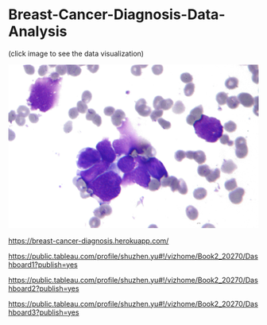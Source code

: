 # Breast-Cancer-Diagnosis-Data-Analysis
(click image to see the data visualization)

<a href="https://syu2017.github.io/Breast-Cancer-Diagnosis-Data-Analysis-MachineLearning-NLP/" target="_blank"><img src="image/dataset-image.jpg" alt="dataset-image"></a>

https://breast-cancer-diagnosis.herokuapp.com/

https://public.tableau.com/profile/shuzhen.yu#!/vizhome/Book2_20270/Dashboard1?publish=yes

https://public.tableau.com/profile/shuzhen.yu#!/vizhome/Book2_20270/Dashboard2?publish=yes

https://public.tableau.com/profile/shuzhen.yu#!/vizhome/Book2_20270/Dashboard3?publish=yes
